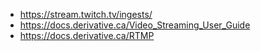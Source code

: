 - https://stream.twitch.tv/ingests/
- https://docs.derivative.ca/Video_Streaming_User_Guide
- https://docs.derivative.ca/RTMP
